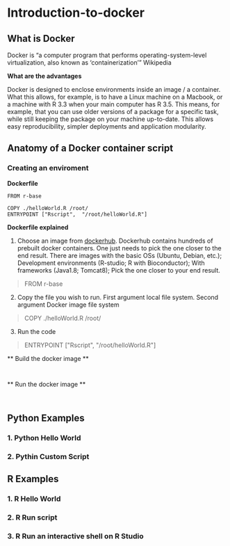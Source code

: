 # Introduction-to-docker

## What is Docker

Docker is “a computer program that performs operating-system-level virtualization, also known as ‘containerization’” Wikipedia

**What are the advantages**

Docker is designed to enclose environments inside an image / a container. What this allows, for example, is to have a Linux machine on a Macbook, or a machine with R 3.3 when your main computer has R 3.5. This means, for example,  that you can use older versions of a package for a specific task, while still keeping the package on your machine up-to-date.
This allows easy reproducibility, simpler deployments and application modularity.

## Anatomy of a Docker container script

### Creating an enviroment

**Dockerfile**

```
FROM r-base

COPY ./helloWorld.R /root/
ENTRYPOINT ["Rscript",  "/root/helloWorld.R"]
```

**Dockerfile explained**

1. Choose an image from [dockerhub](https://hub.docker.com/). Dockerhub contains hundreds of prebuilt docker containers. One just needs to pick the one closer to the end result. There are images with the basic OSs (Ubuntu, Debian, etc.); Development environments (R-studio; R with Bioconductor); With frameworks (Java1.8; Tomcat8); Pick the one closer to your end result.
> FROM r-base

2. Copy the file you wish to run. First argument local file system. Second argument Docker image file system
> COPY ./helloWorld.R /root/

3. Run the code
> ENTRYPOINT ["Rscript",  "/root/helloWorld.R"]

** Build the docker image **

``
``

** Run the docker image **

``
``

## Python Examples

### 1. Python Hello World
### 2. Pythin Custom Script

## R Examples

### 1. R Hello World
### 2. R Run script
### 3. R Run an interactive shell on R Studio

